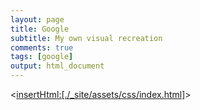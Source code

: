 ```yaml
---
layout: page
title: Google
subtitle: My own visual recreation
comments: true  
tags: [google]
output: html_document
---
```


<<insertHtml:[./_site/assets/css/index.html]>>